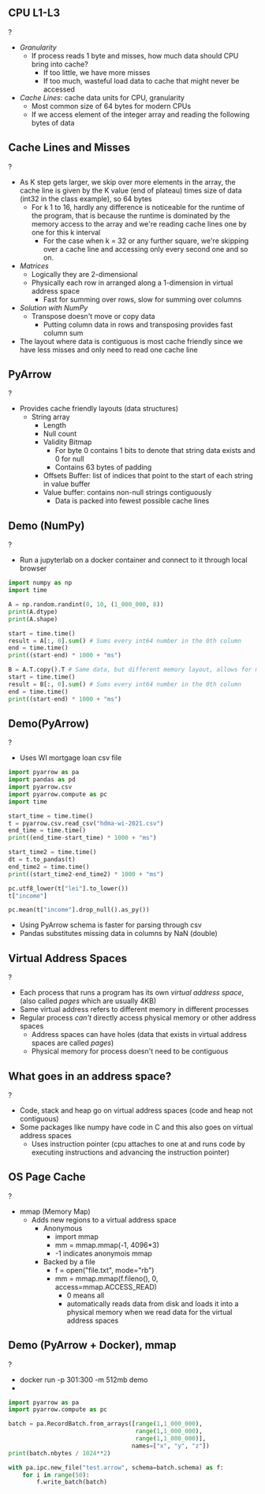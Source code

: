 ## CPU L1-L3
?
- *Granularity*
	- If process reads 1 byte and misses, how much data should CPU bring into cache?
		- If too little, we have more misses
		- If too much, wasteful load data to cache that might never be accessed
- *Cache Lines*: cache data units for CPU, granularity
	- Most common size of 64 bytes for modern CPUs
	- If we access element of the integer array and reading the following bytes of data 
<!--SR:!2025-09-30,4,270-->


## Cache Lines and Misses
?
- As K step gets larger, we skip over more elements in the array, the cache line is given by the K value (end of plateau) times size of data (int32 in the class example), so 64 bytes
	- For k 1 to 16, hardly any difference is noticeable for the runtime of the program, that is because the runtime is dominated by the memory access to the array and we're reading cache lines one by one for this k interval
		- For the case when k = 32 or any further square, we're skipping over a cache line and accessing only every second one and so on.
- *Matrices*
	- Logically they are 2-dimensional
	- Physically each row in arranged along a 1-dimension in virtual address space
		- Fast for summing over rows, slow for summing over columns
- *Solution with NumPy*
	- Transpose doesn't move or copy data
		- Putting column data in rows and transposing provides fast column sum
- The layout where data is contiguous is most cache friendly since we have less misses and only need to read one cache line

## PyArrow
?
- Provides cache friendly layouts (data structures)
	- String array
		- Length
		- Null count
		- Validity Bitmap
			- For byte 0 contains 1 bits to denote that string data exists and 0 for null
			- Contains 63 bytes of padding
		- Offsets Buffer: list of indices that point to the start of each string in value buffer
		- Value buffer: contains non-null strings contiguously
			- Data is packed into fewest possible cache lines
<!--SR:!2025-09-30,4,270-->

## Demo (NumPy)
?
- Run a jupyterlab on a docker container and connect to it through local browser
```python
import numpy as np
import time

A = np.random.randint(0, 10, (1_000_000, 8))
print(A.dtype)
print(A.shape)

start = time.time()
result = A[:, 0].sum() # Sums every int64 number in the 0th column
end = time.time()
print((start-end) * 1000 + "ms")

B = A.T.copy().T # Same data, but different memory layout, allows for much faster column sum per what we described about memory layouts and cache lines
start = time.time()
result = B[:, 0].sum() # Sums every int64 number in the 0th column
end = time.time()
print((start-end) * 1000 + "ms")


```
<!--SR:!2025-10-10,10,270-->

## Demo(PyArrow)
?
- Uses WI mortgage loan csv file
```python
import pyarrow as pa
import pandas as pd
import pyarrow.csv
import pyarrow.compute as pc
import time

start_time = time.time()
t = pyarrow.csv.read_csv("hdma-wi-2021.csv")
end_time = time.time()
print((end_time-start_time) * 1000 + "ms")

start_time2 = time.time()
dt = t.to_pandas(t)
end_time2 = time.time()
print((start_time2-end_time2) * 1000 + "ms")

pc.utf8_lower(t["lei"].to_lower())
t["income"]

pc.mean(t["income"].drop_null().as_py())
```
- Using PyArrow schema is faster for parsing through csv
- Pandas substitutes missing data in columns by NaN (double)
## Virtual Address Spaces
?
- Each process that runs a program has its own *virtual address space*, (also called *pages* which are usually 4KB)
- Same virtual address refers to different memory in different processes
- Regular process *can't* directly access physical memory or other address spaces
	- Address spaces can have holes (data that exists in virtual address spaces are called *pages*)
	- Physical memory for process doesn't need to be contiguous

## What goes in an address space?
?
- Code, stack and heap go on virtual address spaces (code and heap not contiguous)
- Some packages like numpy have code in C and this also goes on virtual address spaces
	- Uses instruction pointer (cpu attaches to one at and runs code by executing instructions and advancing the instruction pointer)

## OS Page Cache
?
- mmap (Memory Map)
	- Adds new regions to a virtual address space
		- Anonymous
			- import mmap
			- mm = mmap.mmap(-1, 4096*3)
			- -1 indicates anonymois mmap
		- Backed by a file
			- f = open("file.txt", mode="rb")
			- mm = mmap.mmap(f.fileno(), 0, access=mmap.ACCESS_READ)
				- 0 means all
				- automatically reads data from disk and loads it into a physical memory when we read data for the virtual address spaces

## Demo (PyArrow + Docker), mmap
?
- docker run -p 301:300 -m 512mb demo
-  
```python
import pyarrow as pa
import pyarrow.compute as pc

batch = pa.RecordBatch.from_arrays([range(1,1_000_000),
                                    range(1,1_000_000),
                                    range(1,1_000_000)],
                                   names=["x", "y", "z"])
print(batch.nbytes / 1024**2)

with pa.ipc.new_file("test.arrow", schema=batch.schema) as f:
    for i in range(50):
        f.write_batch(batch)

```
